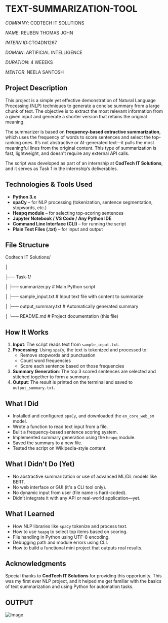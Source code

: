 # TEXT-SUMMARIZATION-TOOL

*COMPANY*: CODTECH IT SOLUTIONS

*NAME*: REUBEN THOMAS JOHN

*INTERN ID*:CTO4DN1267

*DOMAIN*: ARTIFICIAL INTELLIGENCE

*DURATION*: 4 WEEEKS

*MENTOR*: NEELA SANTOSH

## Project Description

This project is a simple yet effective demonstration of Natural Language Processing (NLP) techniques to generate a concise summary from a large chunk of text. The objective is to extract the most relevant information from a given input and generate a shorter version that retains the original meaning. 

The summarizer is based on **frequency-based extractive summarization**, which uses the frequency of words to score sentences and select the top-ranking ones. It’s not abstractive or AI-generated text—it pulls the most meaningful lines from the original content. This type of summarization is fast, lightweight, and doesn't require any external API calls.

The script was developed as part of an internship at **CodTech IT Solutions**, and it serves as Task 1 in the internship’s deliverables.

## Technologies & Tools Used

- **Python 3.x**
- **spaCy** – for NLP processing (tokenization, sentence segmentation, stopwords, etc.)
- **Heapq module** – for selecting top-scoring sentences
- **Jupyter Notebook / VS Code / Any Python IDE**
- **Command Line Interface (CLI)** – for running the script
- **Plain Text Files (.txt)** – for input and output

## File Structure

Codtech IT Solutions/

│

├── Task-1/

│ ├── summarizer.py # Main Python script

│ ├── sample_input.txt # Input text file with content to summarize

│ ├── output_summary.txt # Automatically generated summary

│ └── README.md # Project documentation (this file)

## How It Works

1. **Input**: The script reads text from `sample_input.txt`.
2. **Processing**: Using `spaCy`, the text is tokenized and processed to:
   - Remove stopwords and punctuation
   - Count word frequencies
   - Score each sentence based on those frequencies
3. **Summary Generation**: The top 3 scored sentences are selected and stitched together to form a summary.
4. **Output**: The result is printed on the terminal and saved to `output_summary.txt`.

## What I Did

- Installed and configured `spaCy`, and downloaded the `en_core_web_sm` model.
- Wrote a function to read text input from a file.
- Built a frequency-based sentence scoring system.
- Implemented summary generation using the `heapq` module.
- Saved the summary to a new file.
- Tested the script on Wikipedia-style content.

## What I Didn't Do (Yet)

- No abstractive summarization or use of advanced ML/DL models like BERT.
- No web interface or GUI (it's a CLI tool only).
- No dynamic input from user (file name is hard-coded).
- Didn’t integrate it with any API or real-world application—yet.

## What I Learned

- How NLP libraries like `spaCy` tokenize and process text.
- How to use `heapq` to select top items based on scoring.
- File handling in Python using UTF-8 encoding.
- Debugging path and module errors using CLI.
- How to build a functional mini project that outputs real results.

## Acknowledgments

Special thanks to **CodTech IT Solutions** for providing this opportunity. This was my first ever NLP project, and it helped me get familiar with the basics of text summarization and using Python for automation tasks.

## OUTPUT

![Image](https://github.com/user-attachments/assets/59d10bf0-914b-4c09-ac14-6acfb7bfbbfa)
